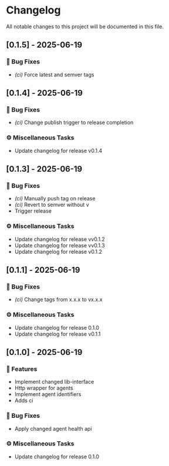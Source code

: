 # Changelog

All notable changes to this project will be documented in this file.

## [0.1.5] - 2025-06-19

### 🐛 Bug Fixes

- *(ci)* Force latest and semver tags

## [0.1.4] - 2025-06-19

### 🐛 Bug Fixes

- *(ci)* Change publish trigger to release completion

### ⚙️ Miscellaneous Tasks

- Update changelog for release v0.1.4

## [0.1.3] - 2025-06-19

### 🐛 Bug Fixes

- *(ci)* Manually push tag on release
- *(ci)* Revert to semver without v
- Trigger release

### ⚙️ Miscellaneous Tasks

- Update changelog for release vv0.1.2
- Update changelog for release vv0.1.3
- Update changelog for release v0.1.2

## [0.1.1] - 2025-06-19

### 🐛 Bug Fixes

- *(ci)* Change tags from x.x.x to vx.x.x

### ⚙️ Miscellaneous Tasks

- Update changelog for release 0.1.0
- Update changelog for release v0.1.1

## [0.1.0] - 2025-06-19

### 🚀 Features

- Implement changed lib-interface
- Http wrapper for agents
- Implement agent identifiers
- Adds ci

### 🐛 Bug Fixes

- Apply changed agent health api

### ⚙️ Miscellaneous Tasks

- Update changelog for release 0.1.0

<!-- generated by git-cliff -->

